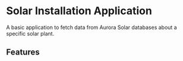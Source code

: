 # Solar Installation Application

A basic application to fetch data from Aurora Solar databases about a specific solar plant.

## Features

